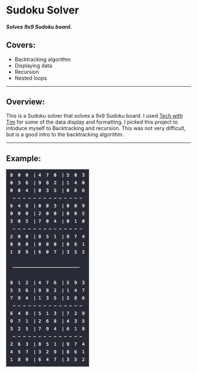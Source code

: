 # Sudoku Solver

##### Solves 9x9 Sudoku board. 

## Covers:
* Backtracking algorithm
* Displaying data
* Recursion
* Nested loops

<hr>

## Overview:
This is a Sudoku solver that solves a 9x9 Sudoku board. I used [Tech with Tim](https://techwithtim.net/tutorials/python-programming/sudoku-solver-backtracking/) for some of the data display and formatting. I picked this project to intoduce myself to Backtracking and recursion. This was not very difficult, but is a good intro to the backtracking algorithm.

<hr>

## Example:
![Sudoku Solver Example](https://github.com/hackwithcameron/Sudoku-Solver/blob/master/images/sudoku_solver_example.png)
